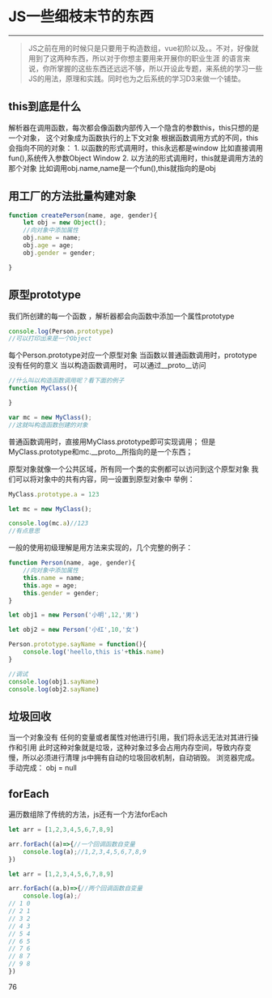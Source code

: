 # JS一些细枝末节的东西
***

>JS之前在用的时候只是只要用于构造数组，vue初阶以及。。不对，好像就用到了这两种东西，所以对于你想主要用来开展你的职业生涯 的语言来说，你所掌握的这些东西还远远不够，所以开设此专题，来系统的学习一些JS的用法，原理和实践。同时也为之后系统的学习D3来做一个铺垫。

## this到底是什么

解析器在调用函数，每次都会像函数内部传入一个隐含的参数this，this只想的是一个对象，
这个对象成为函数执行的上下文对象
根据函数调用方式的不同，this会指向不同的对象：
    1. 以函数的形式调用时，this永远都是window
   比如直接调用fun(),系统传入参数Object Window
    2. 以方法的形式调用时，this就是调用方法的那个对象
   比如调用obj.name,name是一个fun(),this就指向的是obj 

## 用工厂的方法批量构建对象
```js
function createPerson(name, age, gender){
    let obj = new Object();
    //向对象中添加属性
    obj.name = name;
    obj.age = age;
    obj.gender = gender;

}
```

## 原型prototype
我们所创建的每一个函数 ，解析器都会向函数中添加一个属性prototype
```js
console.log(Person.prototype)
//可以打印出来是一个Object
```
每个Person.prototype对应一个原型对象
当函数以普通函数调用时，prototype没有任何的意义
当以构造函数调用时， 可以通过__proto__访问
```js
//什么叫以构造函数调用呢？看下面的例子
function MyClass(){

}

var mc = new MyClass();
//这就叫构造函数创建的对象
```
普通函数调用时，直接用MyClass.prototype即可实现调用；
但是MyClass.prototype和mc.\_\_proto\_\_所指向的是一个东西；

原型对象就像一个公共区域，所有同一个类的实例都可以访问到这个原型对象
我们可以将对象中的共有内容，同一设置到原型对象中
举例：
```js
MyClass.prototype.a = 123

let mc = new MyClass();

console.log(mc.a)//123
//有点意思
```
一般的使用初级理解是用方法来实现的，几个完整的例子：
```js
function Person(name, age, gender){
    //向对象中添加属性
    this.name = name;
    this.age = age;
    this.gender = gender;
}

let obj1 = new Person('小明',12,'男')

let obj2 = new Person('小红',10,'女')

Person.prototype.sayName = function(){
    console.log('heello,this is'+this.name)
}

//调试
console.log(obj1.sayName)
console.log(obj2.sayName)

```

## 垃圾回收
当一个对象没有 任何的变量或者属性对他进行引用，我们将永远无法对其进行操作和引用
此时这种对象就是垃圾，这种对象过多会占用内存空间，导致内存变慢，所以必须进行清理
js中拥有自动的垃圾回收机制，自动销毁。
浏览器完成。
手动完成：
obj = null

## forEach
遍历数组除了传统的方法，js还有一个方法forEach
```js
let arr = [1,2,3,4,5,6,7,8,9]

arr.forEach((a)=>{//一个回调函数自变量
    console.log(a);//1,2,3,4,5,6,7,8,9
})
```
```js
let arr = [1,2,3,4,5,6,7,8,9]

arr.forEach((a,b)=>{//两个回调函数自变量
    console.log(a);/
// 1 0
// 2 1
// 3 2
// 4 3
// 5 4
// 6 5
// 7 6
// 8 7
// 9 8
})
```
76
